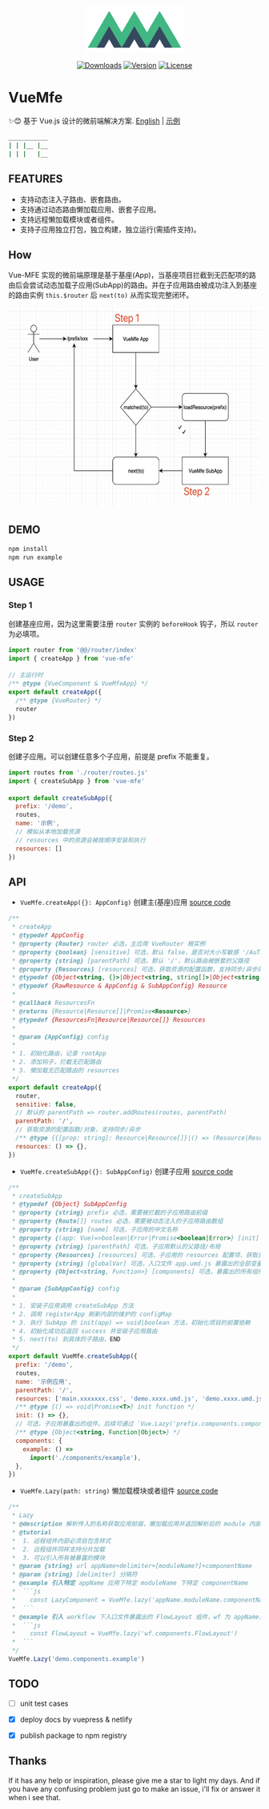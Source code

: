 <p align="center"><a href="https://vuchan.github.io/vue-mfe" target="_blank" rel="noopener noreferrer"><img width="200" src="./docs/.vuepress/public/images/mfe-logo.png" alt="VueMfe logo"></a></p>

<p align="center">
  <a href="https://npmcharts.com/compare/vue-mfe?minimal=true"><img src="https://img.shields.io/npm/dm/vue-mfe.svg" alt="Downloads"></a>
  <a href="https://www.npmjs.com/package/vue-mfe"><img src="https://img.shields.io/npm/v/vue-mfe.svg" alt="Version"></a>
  <a href="https://github.com/996icu/996.ICU/blob/master/LICENSE"><img src="https://img.shields.io/badge/license-Anti%20996-blue.svg" alt="License"></a>
  <br>
</p>



# VueMfe

✨😊 基于 Vue.js 设计的微前端解决方案. [English](./README-en_US.md) | [示例](https://vuchan.github.io/vue-mfe)

```bash
___________
| | |__ |__
| | |   |__
```


## FEATURES
+ 支持动态注入子路由、嵌套路由。
+ 支持通过动态路由懒加载应用、嵌套子应用。
+ 支持远程懒加载模块或者组件。
+ 支持子应用独立打包，独立构建，独立运行(需插件支持)。


## How

Vue-MFE 实现的微前端原理是基于基座(App)，当基座项目拦截到无匹配项的路由后会尝试动态加载子应用(SubApp)的路由。并在子应用路由被成功注入到基座的路由实例 `this.$router` 后 `next(to)` 从而实现完整闭环。

<p align="center">
  <img alt="vue-mfe base info" src="docs/.vuepress/public/images/vue-mfe-base.jpeg" width="600" height="400">
</p>


## DEMO
```bash
npm install
npm run example
```


## USAGE

### Step 1

创建基座应用，因为这里需要注册 `router` 实例的 `beforeHook` 钩子，所以 `router` 为必填项。

```js
import router from '@@/router/index'
import { createApp } from 'vue-mfe'

// 主运行时
/** @type {VueComponent & VueMfeApp} */
export default createApp({
  /** @type {VueRouter} */
  router
})
```


### Step 2

创建子应用。可以创建任意多个子应用，前提是 prefix 不能重复。

```js
import routes from './router/routes.js'
import { createSubApp } from 'vue-mfe'

export default createSubApp({
  prefix: '/demo',
  routes,
  name: '示例',
  // 模拟从本地加载资源
  // resources 中的资源会被按顺序安装和执行
  resources: []
})
```


## API

+ `VueMfe.createApp({}: AppConfig)` 创建主(基座)应用 [source code](./src/index.js)

```js
/**
 * createApp
 * @typedef AppConfig
 * @property {Router} router 必选，主应用 VueRouter 根实例
 * @property {boolean} [sensitive] 可选，默认 false，是否对大小写敏感 '/AuTh/uSEr' => '/auth/user'
 * @property {string} [parentPath] 可选，默认 '/'，默认路由被嵌套的父路径
 * @property {Resources} [resources] 可选，获取资源的配置函数，支持同步/异步的函数/对象。resources 中返回的资源会按顺序安装和执行，且 SubAppConfig.resources > AppConfig.resources
 * @typedef {Object<string, {}>|Object<string, string[]>|Object<string, {}[]>} RawResource
 * @typedef {RawResource & AppConfig & SubAppConfig} Resource
 *
 * @callback ResourcesFn
 * @returns {Resource|Resource[]|Promise<Resource>}
 * @typedef {ResourcesFn|Resource|Resource[]} Resources
 *
 * @param {AppConfig} config
 *
 * 1. 初始化路由，记录 rootApp
 * 2. 添加钩子，拦截无匹配路由
 * 3. 懒加载无匹配路由的 resources
 */
export default createApp({
  router,
  sensitive: false,
  // 默认的 parentPath => router.addRoutes(routes, parentPath)
  parentPath: '/',
  // 获取资源的配置函数/对象，支持同步/异步
  /** @type {{[prop: string]: Resource|Resource[]}|() => (Resource|Resource[])} */
  resources: () => {},
})
```

+ `VueMfe.createSubApp({}: SubAppConfig)` 创建子应用 [source code](./src/index.js)

```js
/**
 * createSubApp
 * @typedef {Object} SubAppConfig
 * @property {string} prefix 必选，需要被拦截的子应用路由前缀
 * @property {Route[]} routes 必选，需要被动态注入的子应用路由数组
 * @property {string} [name] 可选，子应用的中文名称
 * @property {(app: Vue)=>boolean|Error|Promise<boolean|Error>} [init] 子应用初始化函数和方法
 * @property {string} [parentPath] 可选，子应用默认的父路径/布局
 * @property {Resources} [resources] 可选，子应用的 resources 配置项，获取资源的配置函数，支持同步/异步的函数/对象
 * @property {string} [globalVar] 可选，入口文件 app.umd.js 暴露出的全部变量名称
 * @property {Object<string, Function>} [components] 可选，暴露出的所有组件
 *
 * @param {SubAppConfig} config
 *
 * 1. 安装子应用调用 createSubApp 方法
 * 2. 调用 registerApp 刷新内部的维护的 configMap
 * 3. 执行 SubApp 的 init(app) => void|boolean 方法，初始化项目的前置依赖
 * 4. 初始化成功后返回 success 并安装子应用路由
 * 5. next(to) 到具体的子路由，END
 */
export default VueMfe.createSubApp({
  prefix: '/demo',
  routes,
  name: '示例应用',
  parentPath: '/',
  resources: ['main.xxxxxxx.css', 'demo.xxxx.umd.js', 'demo.xxxx.umd.js'],
  /** @type {() => void|Promise<T>} init function */
  init: () => {},
  // 可选，子应用暴露出的组件。后续可通过 `Vue.Lazy('prefix.components.componentName')` 访问到子应用所暴露的对应组件。
  /** @type {Object<string, Function|Object>} */
  components: {
    example: () =>
      import('./components/example'),
  },
})
```

+ `VueMfe.Lazy(path: string)` 懒加载模块或者组件 [source code](./src/core/lazy.js)

```js
/**
 * Lazy
 * @description 解析传入的名称获取应用前缀，懒加载应用并返回解析后的 module 内部变量
 * @tutorial
 *  1. 远程组件内部必须自包含样式
 *  2. 远程组件同样支持分片加载
 *  3. 可以引入所有被暴露的模块
 * @param {string} url appName+delimiter+[moduleName?]+componentName
 * @param {string} [delimiter] 分隔符
 * @example 引入特定 appName 应用下特定 moduleName 下特定 componentName
 *  ```js
 *    const LazyComponent = VueMfe.lazy('appName.moduleName.componentName')
 *  ```
 * @example 引入 workflow 下入口文件暴露出的 FlowLayout 组件，wf 为 appName，FlowLayout 为 portal.entry.js module 暴露出的变量
 *  ```js
 *    const FlowLayout = VueMfe.lazy('wf.components.FlowLayout')
 *  ```
 */
VueMfe.Lazy('demo.components.example')
```

## TODO
+ [ ] unit test cases
+ [x] deploy docs by vuepress & netlify
+ [x] publish package to npm registry


## Thanks

If it has any help or inspiration, please give me a star to light my days. And if you have any confusing problem just go to make an issue, i'll fix or answer it when i see that.
